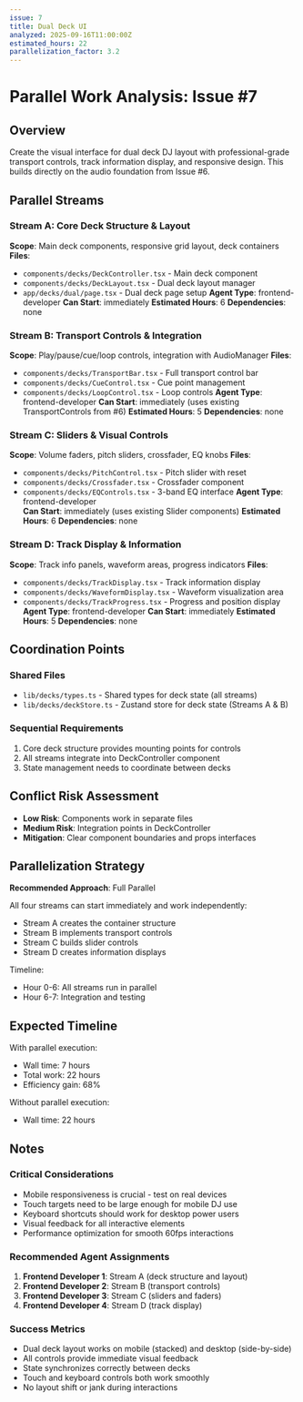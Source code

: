 ```yaml
---
issue: 7
title: Dual Deck UI
analyzed: 2025-09-16T11:00:00Z
estimated_hours: 22
parallelization_factor: 3.2
---
```


# Parallel Work Analysis: Issue #7

## Overview
Create the visual interface for dual deck DJ layout with professional-grade transport controls, track information display, and responsive design. This builds directly on the audio foundation from Issue #6.

## Parallel Streams

### Stream A: Core Deck Structure & Layout
**Scope**: Main deck components, responsive grid layout, deck containers
**Files**:
- `components/decks/DeckController.tsx` - Main deck component
- `components/decks/DeckLayout.tsx` - Dual deck layout manager
- `app/decks/dual/page.tsx` - Dual deck page setup
**Agent Type**: frontend-developer
**Can Start**: immediately
**Estimated Hours**: 6
**Dependencies**: none

### Stream B: Transport Controls & Integration
**Scope**: Play/pause/cue/loop controls, integration with AudioManager
**Files**:
- `components/decks/TransportBar.tsx` - Full transport control bar
- `components/decks/CueControl.tsx` - Cue point management
- `components/decks/LoopControl.tsx` - Loop controls
**Agent Type**: frontend-developer
**Can Start**: immediately (uses existing TransportControls from #6)
**Estimated Hours**: 5
**Dependencies**: none

### Stream C: Sliders & Visual Controls
**Scope**: Volume faders, pitch sliders, crossfader, EQ knobs
**Files**:
- `components/decks/PitchControl.tsx` - Pitch slider with reset
- `components/decks/Crossfader.tsx` - Crossfader component
- `components/decks/EQControls.tsx` - 3-band EQ interface
**Agent Type**: frontend-developer  
**Can Start**: immediately (uses existing Slider components)
**Estimated Hours**: 6
**Dependencies**: none

### Stream D: Track Display & Information
**Scope**: Track info panels, waveform areas, progress indicators
**Files**:
- `components/decks/TrackDisplay.tsx` - Track information display
- `components/decks/WaveformDisplay.tsx` - Waveform visualization area
- `components/decks/TrackProgress.tsx` - Progress and position display
**Agent Type**: frontend-developer
**Can Start**: immediately
**Estimated Hours**: 5
**Dependencies**: none

## Coordination Points

### Shared Files
- `lib/decks/types.ts` - Shared types for deck state (all streams)
- `lib/decks/deckStore.ts` - Zustand store for deck state (Streams A & B)

### Sequential Requirements
1. Core deck structure provides mounting points for controls
2. All streams integrate into DeckController component
3. State management needs to coordinate between decks

## Conflict Risk Assessment
- **Low Risk**: Components work in separate files
- **Medium Risk**: Integration points in DeckController
- **Mitigation**: Clear component boundaries and props interfaces

## Parallelization Strategy

**Recommended Approach**: Full Parallel

All four streams can start immediately and work independently:
- Stream A creates the container structure
- Stream B implements transport controls  
- Stream C builds slider controls
- Stream D creates information displays

Timeline:
- Hour 0-6: All streams run in parallel
- Hour 6-7: Integration and testing

## Expected Timeline

With parallel execution:
- Wall time: 7 hours
- Total work: 22 hours
- Efficiency gain: 68%

Without parallel execution:
- Wall time: 22 hours

## Notes

### Critical Considerations
- Mobile responsiveness is crucial - test on real devices
- Touch targets need to be large enough for mobile DJ use
- Keyboard shortcuts should work for desktop power users
- Visual feedback for all interactive elements
- Performance optimization for smooth 60fps interactions

### Recommended Agent Assignments
1. **Frontend Developer 1**: Stream A (deck structure and layout)
2. **Frontend Developer 2**: Stream B (transport controls)
3. **Frontend Developer 3**: Stream C (sliders and faders)
4. **Frontend Developer 4**: Stream D (track display)

### Success Metrics
- Dual deck layout works on mobile (stacked) and desktop (side-by-side)
- All controls provide immediate visual feedback
- State synchronizes correctly between decks
- Touch and keyboard controls both work smoothly
- No layout shift or jank during interactions